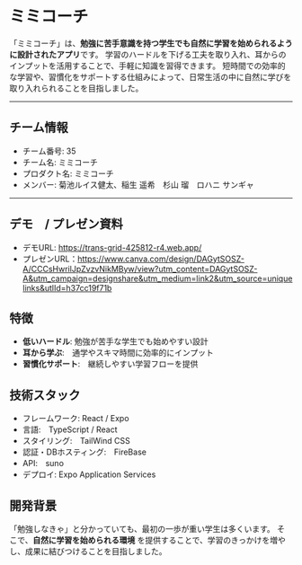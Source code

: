 # ミミコーチ

「ミミコーチ」は、**勉強に苦手意識を持つ学生でも自然に学習を始められるように設計されたアプリ**です。
学習のハードルを下げる工夫を取り入れ、耳からのインプットを活用することで、手軽に知識を習得できます。
短時間での効率的な学習や、習慣化をサポートする仕組みによって、日常生活の中に自然に学びを取り入れられることを目指しました。

---

## チーム情報
- チーム番号: 35
- チーム名: ミミコーチ
- プロダクト名: ミミコーチ
- メンバー: 菊池ルイス健太、稲生 遥希　杉山 瑠　ロハニ サンギャ

---

## デモ　/ プレゼン資料
- デモURL: https://trans-grid-425812-r4.web.app/
- プレゼンURL：https://www.canva.com/design/DAGytSOSZ-A/CCCsHwrilJpZvzvNikMByw/view?utm_content=DAGytSOSZ-A&utm_campaign=designshare&utm_medium=link2&utm_source=uniquelinks&utlId=h37cc19f71b

## 特徴
- **低いハードル**: 勉強が苦手な学生でも始めやすい設計
- **耳から学ぶ**:　通学やスキマ時間に効率的にインプット
- **習慣化サポート**:　継続しやすい学習フローを提供
  
## 技術スタック
- フレームワーク: React / Expo
- 言語:　TypeScript / React
- スタイリング:　TailWind CSS
- 認証・DBホスティング:　FireBase
- API:　suno
- デプロイ: Expo Application Services

## 開発背景
「勉強しなきゃ」と分かっていても、最初の一歩が重い学生は多くいます。
そこで、**自然に学習を始められる環境** を提供することで、学習のきっかけを増やし、成果に結びつけることを目指しました。
